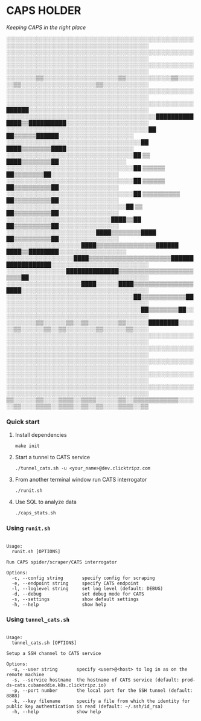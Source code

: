 # CAPS HOLDER
*Keeping CAPS in the right place*

░░░░░░░░░░░░░░░░░░░░░░░░░░░░░░░░░░░░░░░░░░░░░░░░░░░░░░░░░░░░░░░░░░░░░░░░░░░░░░░░░░░░░░░░
░░░░░░░░░░░░░░░░░░░░░░░░░░░░░░░░░░░░░░░░░░░░░░░░░░░░░░░░░░░░░░░░░░░░░░░░░░░░░░░░░░░░░░░░
░░░░░░░░░░░░░░░░░░░░░░░░░░░░░░░░░░░░░░░░░░░░░░░░░░░░░░░░░░░░░░░░░░░░░░░░░░░░░░░░░░░░░░░░
░░░░░░░░▒▒░░░░░░░░░░░░░░░░░░░░▒▒░░░░░░░░░░░░▒▒░░░░░░▒▒░░░░░░░░░░░░░░░░░░░░▒▒░░░░░░░░░░░░
░░░░░░░░░░░░░░░░░░░░░░░░░░░░░░░░░░░░░░░░░░░░░░░░░░░░░░░░░░░░░░░░░░░░░░░░░░░░░░░░░░░░░░░░
░░░░░░░░░░░░░░░░░░░░░░░░░░░░░░░░░░░░░░░░░░░░░░░░░░██████░░░░░░░░░░░░░░░░░░░░░░░░░░░░░░░░
░░░░░░░░░░░░░░░░░░░░░░░░░░░░░░░░░░░░░░░░██████████████▒▒██████████░░░░░░░░░░░░░░░░░░░░░░
░░░░░░░░░░░░░░░░░░░░░░░░░░░░░░░░░░░░░░██              ██▒▒▒▒▒▒██████░░░░░░░░░░░░░░░░░░░░
░░░░░░░░░░░░░░░░░░░░░░░░░░░░░░░░░░░░██                ████▒▒▒▒▒▒▒▒████░░░░░░░░░░░░░░░░░░
░░░░░░░░░░░░░░░░░░░░░░░░░░░░░░░░░░██        ▒▒          ████▒▒▒▒▒▒▒▒██░░░░░░░░░░░░░░░░░░
░░░░░░░░░░░░░░░░░░░░░░░░░░░░░░░░░░██      ▒▒▒▒▒▒          ██▒▒▒▒▒▒▒▒██░░░░░░░░░░░░░░░░░░
░░░░░░░░░░░░░░░░░░░░░░░░░░░░░░░░░░██      ▒▒▒▒▒▒          ██▒▒▒▒▒▒▒▒▒▒██░░░░░░░░░░░░░░░░
░░░░░░░░░░░░░░░░░░░░░░░░░░░░░░░░░░██    ▒▒▒▒▒▒▒▒▒▒        ██▒▒▒▒▒▒▒▒▒▒██░░░░░░░░░░░░░░░░
░░░░░░░░░░░░░░░░░░░░░░░░░░░░░░░░██          ▒▒            ██▒▒▒▒▒▒▒▒▒▒██░░░░░░░░░░░░░░░░
░░░░░░░░░░░░░░░░░░░░░░░░░░░░████▒▒██                      ██▒▒▒▒▒▒▒▒▒▒██░░░░░░░░░░░░░░░░
░░░░░░░░░░░░░░░░░░░░░░░░████▒▒▒▒▒▒▒▒████                  ██▒▒▒▒▒▒▒▒▒▒██░░░░░░░░░░░░░░░░
░░░░░░░░░░░░░░░░░░░░████▒▒▒▒▒▒▒▒▒▒▒▒▒▒▒▒██████          ████▒▒████████░░░░░░░░░░░░░░░░░░
░░░░░░░░░░░░░░░░░░████▒▒▒▒▒▒▒▒▒▒▒▒▒▒▒▒▒▒▒▒▒▒██████████████████░░░░░░░░░░░░░░░░░░░░░░░░░░
░░░░░░░░░░░░░░░░██████████████▒▒▒▒▒▒▒▒▒▒▒▒▒▒▒▒▒▒▒▒▒▒▒▒██░░░░░░░░░░░░░░░░░░░░░░░░░░░░░░░░
░░░░░░░░░░░░░░░░░░░░████░░░░░░████▒▒▒▒▒▒▒▒▒▒▒▒▒▒▒▒████░░░░░░░░░░░░░░░░░░░░░░░░░░░░░░░░░░
░░░░░░░░░░░░░░░░░░░░░░░░░░░░░░░░░░██▒▒▒▒▒▒▒▒▒▒▒▒██░░░░░░░░░░░░░░░░░░░░░░░░░░░░░░░░░░░░░░
░░░░░░░░░░░░░░░░░░░░░░░░░░░░░░░░░░░░██▒▒▒▒▒▒▒▒██░░░░░░░░░░░░░░░░░░░░░░░░░░░░░░░░░░░░░░░░
░░░░░░░░▒▒░░░░░░▒▒░░▒▒░░░░░░░░▒▒░░░░░░████████░░░░░░▒▒░░░░░░▒▒░░▒▒░░░░░░░░▒▒░░░░░░▒▒░░░░
░░░░░░░░░░░░░░░░░░░░░░░░░░░░░░░░░░░░░░░░░░░░░░░░░░░░░░░░░░░░░░░░░░░░░░░░░░░░░░░░░░░░░░░░
░░░░░░░░░░░░░░░░░░░░░░░░░░░░░░░░░░░░░░░░░░░░░░░░░░░░░░░░░░░░░░░░░░░░░░░░░░░░░░░░░░░░░░░░
░░░░░░░░░░░░░░░░░░░░░░░░░░░░░░░░░░░░░░░░░░░░░░░░░░░░░░░░░░░░░░░░░░░░░░░░░░░░░░░░░░░░░░░░
░░░░░░░░░░░░░░░░░░░░░░░░░░░░░░░░░░░░░░░░░░░░░░░░░░░░░░░░░░░░░░░░░░░░░░░░░░░░░░░░░░░░░░░░
░░░░░░░░░░░░░░░░░░░░░░░░░░░░░░░░░░░░░░░░░░░░░░░░░░░░░░░░░░░░░░░░░░░░░░░░░░░░░░░░░░░░░░░░
▒▒░░░░░░▒▒░░░░▒▒▒▒░░▒▒▒▒░░░░░░▒▒░░▒▒▒▒▒▒▒▒▒▒▒▒░░░░░░▒▒░░░░▒▒▒▒░░▒▒▒▒░░▒▒░░▒▒░░░░▒▒▒▒░░▒▒


### Quick start
1. Install dependencies
    ```shell script
    make init
    ```
2. Start a tunnel to CATS service
    ```shell script
    ./tunnel_cats.sh -u <your_name>@dev.clicktripz.com
    ```
3. From another terminal window run CATS interrogator
    ```shell script
    ./runit.sh
    ```
4. Use SQL to analyze data
    ```
    ./caps_stats.sh 
    ```
### Using `runit.sh`
```shell script

Usage:
  runit.sh [OPTIONS]

Run CAPS spider/scraper/CATS interrogator

Options:
  -c, --config string       specify config for scraping
  -e, --endpoint string     specify CATS endpoint
  -l, --loglevel string     set log level (default: DEBUG)
  -d, --debug               set debug mode for CATS
  -s, --settings            show default settings
  -h, --help                show help
```

### Using `tunnel_cats.sh`
```shell script

Usage:
  tunnel_cats.sh [OPTIONS]

Setup a SSH channel to CATS service

Options:
  -u, --user string       specify <user>@<host> to log in as on the remote machine
  -s, --service hostname  the hostname of CATS service (default: prod-ds-cats.cubaneddie.k8s.clicktripz.io)
  -p, --port number       the local port for the SSH tunnel (default: 8888)
  -k, --key filename      specify a file from which the identity for public key authentication is read (default: ~/.ssh/id_rsa)
  -h, --help              show help
```